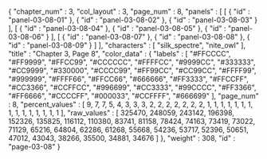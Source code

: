 {
  "chapter_num" : 3,
  "col_layout" : 3,
  "page_num" : 8,
  "panels" : [
    [
      {
        "id" : "panel-03-08-01"
      },
      {
        "id" : "panel-03-08-02"
      },
      {
        "id" : "panel-03-08-03"
      }
    ],
    [
      {
        "id" : "panel-03-08-04"
      },
      {
        "id" : "panel-03-08-05"
      },
      {
        "id" : "panel-03-08-06"
      }
    ],
    [
      {
        "id" : "panel-03-08-07"
      },
      {
        "id" : "panel-03-08-08"
      },
      {
        "id" : "panel-03-08-09"
      }
    ]
  ],
  "characters" : [
    "silk_spectre",
    "nite_owl"
  ],
  "title" : "Chapter 3, Page 8",
  "color_data" : {
    "labels" : [
      "#FFCCCC",
      "#FF9999",
      "#FFCC99",
      "#CCCCCC",
      "#FFFFCC",
      "#9999CC",
      "#333333",
      "#CC9999",
      "#330000",
      "#CCCC99",
      "#FF99CC",
      "#CC99CC",
      "#FFFF99",
      "#999999",
      "#FFFF66",
      "#FFCC66",
      "#666666",
      "#FF3333",
      "#FFCCFF",
      "#CC3366",
      "#CCFFCC",
      "#996699",
      "#CC3333",
      "#99CCCC",
      "#FF3366",
      "#FF6666",
      "#CCCCFF",
      "#000033",
      "#CCFFFF",
      "#666699"
    ],
    "page_num" : 8,
    "percent_values" : [
      9,
      7,
      7,
      5,
      4,
      3,
      3,
      3,
      2,
      2,
      2,
      2,
      2,
      2,
      2,
      1,
      1,
      1,
      1,
      1,
      1,
      1,
      1,
      1,
      1,
      1,
      1,
      1,
      1,
      1
    ],
    "raw_values" : [
      325470,
      248059,
      243142,
      196398,
      152326,
      135825,
      116112,
      110380,
      83741,
      81158,
      78424,
      74163,
      73419,
      73022,
      71129,
      65216,
      64804,
      62286,
      61268,
      55668,
      54236,
      53717,
      52396,
      50651,
      47012,
      43043,
      38266,
      35500,
      34881,
      34676
    ]
  },
  "weight" : 308,
  "id" : "page-03-08"
}
